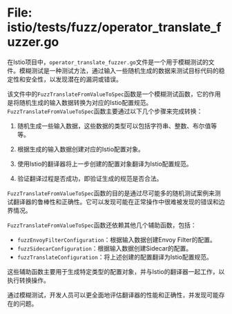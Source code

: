 # File: istio/tests/fuzz/operator_translate_fuzzer.go

在Istio项目中，`operator_translate_fuzzer.go`文件是一个用于模糊测试的文件。模糊测试是一种测试方法，通过输入一些随机生成的数据来测试目标代码的稳定性和安全性，以发现潜在的漏洞或错误。

该文件中的`FuzzTranslateFromValueToSpec`函数是一个模糊测试函数，它的作用是将随机生成的输入数据转换为对应的Istio配置规范。`FuzzTranslateFromValueToSpec`函数主要通过以下几个步骤来完成转换：

1. 随机生成一些输入数据，这些数据的类型可以包括字符串、整数、布尔值等等。

2. 根据生成的输入数据创建对应的Istio配置对象。

3. 使用Istio的翻译器将上一步创建的配置对象翻译为Istio配置规范。

4. 验证翻译过程是否成功，即验证生成的规范是否合法。

`FuzzTranslateFromValueToSpec`函数的目的是通过尽可能多的随机测试案例来测试翻译器的鲁棒性和正确性。它可以发现可能在正常操作中很难被发现的错误和边界情况。

`FuzzTranslateFromValueToSpec`函数还依赖其他几个辅助函数，包括：

- `fuzzEnvoyFilterConfiguration`：根据输入数据创建Envoy Filter的配置。
- `fuzzSidecarConfiguration`：根据输入数据创建Sidecar的配置。
- `fuzzTranslateConfiguration`：将上述创建的配置翻译为Istio配置规范。

这些辅助函数主要用于生成特定类型的配置对象，并与Istio的翻译器一起工作，以执行转换操作。

通过模糊测试，开发人员可以更全面地评估翻译器的性能和正确性，并发现可能存在的问题。

